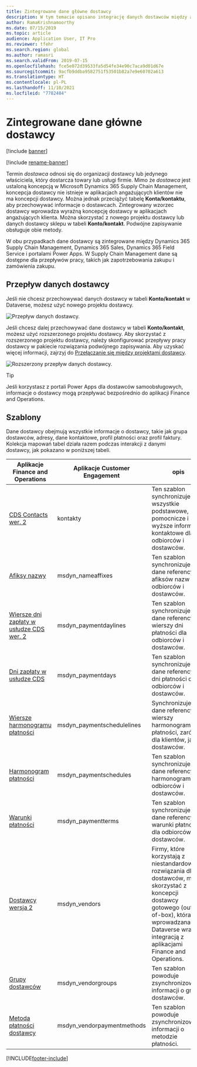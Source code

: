 ```yaml
---
title: Zintegrowane dane główne dostawcy
description: W tym temacie opisano integrację danych dostawców między aplikacami Finance and Operations i Dataverse.
author: RamaKrishnamoorthy
ms.date: 07/15/2019
ms.topic: article
audience: Application User, IT Pro
ms.reviewer: tfehr
ms.search.region: global
ms.author: ramasri
ms.search.validFrom: 2019-07-15
ms.openlocfilehash: fce5e072d39533fa5d54fe34e90c7aca9d01d67e
ms.sourcegitcommit: 9acfb9ddba9582751f53501b82a7e9e60702a613
ms.translationtype: HT
ms.contentlocale: pl-PL
ms.lasthandoff: 11/10/2021
ms.locfileid: "7782484"
---
```

# <a name="integrated-vendor-master"></a>Zintegrowane dane główne dostawcy

[!include [banner](../../includes/banner.md)]

[!include [rename-banner](~/includes/cc-data-platform-banner.md)]

Termin *dostawca* odnosi się do organizacji dostawcy lub jedynego właściciela, który dostarcza towary lub usługi firmie. Mimo że *dostawca* jest ustaloną koncepcją w Microsoft  Dynamics 365 Supply Chain Management, koncepcja dostawcy nie istnieje w aplikacjach angażujących klientów nie ma koncepcji dostawcy. Można jednak przeciążyć tabelę **Konta/kontaktu**, aby przechowywać informacje o dostawcach. Zintegrowany wzorzec dostawcy wprowadza wyraźną koncepcję dostawcy w aplikacjach angażujących klienta. Można skorzystać z nowego projektu dostawcy lub danych dostawcy sklepu w tabeli **Konto/kontakt**. Podwójne zapisywanie obsługuje obie metody.

W obu przypadkach dane dostawcy są zintegrowane między Dynamics 365 Supply Chain Management, Dynamics 365 Sales, Dynamics 365 Field Service i portalami Power Apps. W Supply Chain Management dane są dostępne dla przepływów pracy, takich jak zapotrzebowania zakupu i zamówienia zakupu.

## <a name="vendor-data-flow"></a>Przepływ danych dostawcy

Jeśli nie chcesz przechowywać danych dostawcy w tabeli **Konto/kontakt** w Dataverse, możesz użyć nowego projektu dostawcy.

![Przepływ danych dostawcy.](media/dual-write-vendor-data-flow.png)

Jeśli chcesz dalej przechowywać dane dostawcy w tabeli **Konto/kontakt**, możesz użyć rozszerzonego projektu dostawcy. Aby skorzystać z rozszerzonego projektu dostawcy, należy skonfigurować przepływy pracy dostawcy w pakiecie rozwiązania podwójnego zapisywania. Aby uzyskać więcej informacji, zajrzyj do [Przełączanie się między projektami dostawcy](vendor-switch.md).

![Rozszerzony przepływ danych dostawcy.](media/dual-write-vendor-detail.jpg)

> [!TIP]
> Jeśli korzystasz z portali Power Apps dla dostawców samoobsługowych, informacje o dostawcy mogą przepływać bezpośrednio do aplikacji Finance and Operations.

## <a name="templates"></a>Szablony

Dane dostawcy obejmują wszystkie informacje o dostawcy, takie jak grupa dostawców, adresy, dane kontaktowe, profil płatności oraz profil faktury. Kolekcja mapowań tabel działa razem podczas interakcji z danymi dostawcy, jak pokazano w poniższej tabeli.

Aplikacje Finance and Operations | Aplikacje Customer Engagement     | opis
----------------------------|-----------------------------|------------
[CDS Contacts wer. 2](mapping-reference.md#115) | kontakty | Ten szablon synchronizuje wszystkie podstawowe, pomocnicze i wyższe informacje kontaktowe dla odbiorców i dostawców.
[Afiksy nazwy](mapping-reference.md#155) | msdyn_nameaffixes | Ten szablon synchronizuje dane referencyjne afiksów nazw dla odbiorców i dostawców.
[Wiersze dni zapłaty w usłudze CDS wer. 2](mapping-reference.md#157) | msdyn_paymentdaylines | Ten szablon synchronizuje dane referencyjne wierszy dni płatności dla odbiorców i dostawców.
[Dni zapłaty w usłudze CDS](mapping-reference.md#158) | msdyn_paymentdays | Ten szablon synchronizuje dane referencyjne dni płatności dla odbiorców i dostawców.
[Wiersze harmonogramu płatności](mapping-reference.md#159) | msdyn_paymentschedulelines | Synchronizuje dane referencyjne wierszy harmonogramu płatności, zarówno dla klientów, jak i dostawców.
[Harmonogram płatności](mapping-reference.md#160) | msdyn_paymentschedules | Ten szablon synchronizuje dane referencyjne harmonogramu dla odbiorców i dostawców.
[Warunki płatności](mapping-reference.md#161) | msdyn_paymentterms | Ten szablon synchronizuje dane referencyjne warunki płatności dla odbiorców i dostawców.
[Dostawcy wersja 2](mapping-reference.md#202) | msdyn_vendors | Firmy, które korzystają z niestandardowego rozwiązania dla dostawców, mogą skorzystać z koncepcji dostawcy gotowego (out-of-box), która jest wprowadzana w Dataverse wraz z integracją z aplikacjami Finance and Operations.
[Grupy dostawców](mapping-reference.md#200) | msdyn_vendorgroups | Ten szablon powoduje zsynchronizowanie informacji o grupie dostawców.
[Metoda płatności dostawcy](mapping-reference.md#201) | msdyn_vendorpaymentmethods | Ten szablon powoduje zsynchronizowanie informacji o metodzie płatności.

[!INCLUDE[footer-include](../../../../includes/footer-banner.md)]
